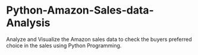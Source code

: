 # Python-Amazon-Sales-data-Analysis

Analyze and Visualize the Amazon sales data to check the buyers preferred choice in the sales using Python Programming.
